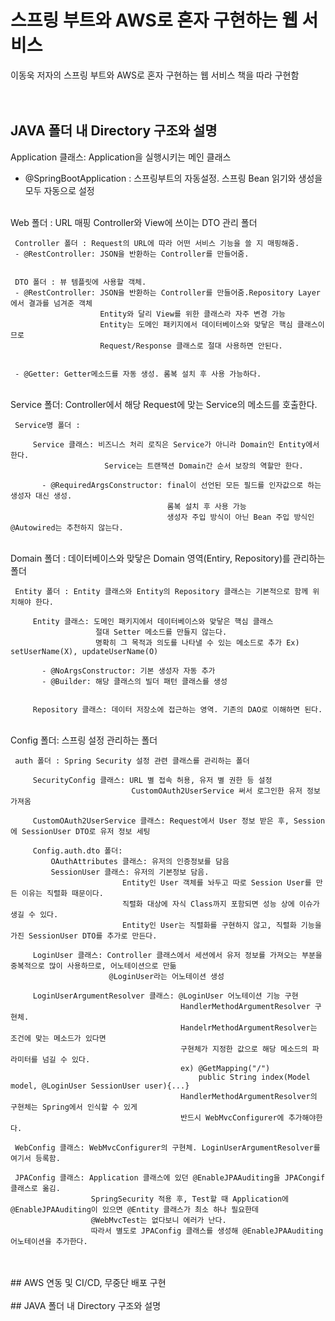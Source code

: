 # 스프링 부트와 AWS로 혼자 구현하는 웹 서비스

이동욱 저자의 스프링 부트와 AWS로 혼자 구현하는 웹 서비스 책을 따라 구현함   
<br>
<br>
## JAVA 폴더 내 Directory 구조와 설명

Application 클래스: Application을 실행시키는 메인 클래스
- @SpringBootApplication : 스프링부트의 자동설정. 스프링 Bean 읽기와 생성을 모두 자동으로 설정  
</br>
Web 폴더 : URL 매핑 Controller와 View에 쓰이는 DTO 관리 폴더

     Controller 폴더 : Request의 URL에 따라 어떤 서비스 기능을 쓸 지 매핑해줌. 
     - @RestController: JSON을 반환하는 Controller를 만들어줌.
    
    
     DTO 폴더 : 뷰 템플릿에 사용할 객체. 
     - @RestController: JSON을 반환하는 Controller를 만들어줌.Repository Layer에서 결과를 넘겨준 객체
                        Entity와 달리 View를 위한 클래스라 자주 변경 가능
                        Entity는 도메인 패키지에서 데이터베이스와 맞닿은 핵심 클래스이므로 
                        Request/Response 클래스로 절대 사용하면 안된다.
                        
                        
     - @Getter: Getter메소드를 자동 생성. 롬복 설치 후 사용 가능하다.

<br>    
Service 폴더: Controller에서 해당 Request에 맞는 Service의 메소드를 호출한다.

     Service명 폴더 : 
     
         Service 클래스: 비즈니스 처리 로직은 Service가 아니라 Domain인 Entity에서 한다. 
                         Service는 트랜잭션 Domain간 순서 보장의 역할만 한다.   
                                                
           - @RequiredArgsConstructor: final이 선언된 모든 필드를 인자값으로 하는 생성자 대신 생성.
                                       롬복 설치 후 사용 가능
                                       생성자 주입 방식이 아닌 Bean 주입 방식인 @Autowired는 추천하지 않는다.
        

<br>
Domain 폴더 : 데이터베이스와 맞닿은 Domain 영역(Entiry, Repository)를 관리하는 폴더 

     Entity 폴더 : Entity 클래스와 Entity의 Repository 클래스는 기본적으로 함께 위치해야 한다. 
     
         Entity 클래스: 도메인 패키지에서 데이터베이스와 맞닿은 핵심 클래스
                       절대 Setter 메소드를 만들지 않는다. 
                       명확히 그 목적과 의도를 나타낼 수 있는 메소드로 추가 Ex) setUserName(X), updateUserName(O) 
                       
           - @NoArgsConstructor: 기본 생성자 자동 추가
           - @Builder: 해당 클래스의 빌더 패턴 클래스를 생성
      
      
         Repository 클래스: 데이터 저장소에 접근하는 영역. 기존의 DAO로 이해하면 된다.     
         
<br>
Config 폴더: 스프링 설정 관리하는 폴더


     auth 폴더 : Spring Security 설정 관련 클래스를 관리하는 폴더
     
         SecurityConfig 클래스: URL 별 접속 허용, 유저 별 권한 등 설정
                               CustomOAuth2UserService 써서 로그인한 유저 정보 가져옴
                           
         CustomOAuth2UserService 클래스: Request에서 User 정보 받은 후, Session에 SessionUser DTO로 유저 정보 세팅
     
         Config.auth.dto 폴더: 
             OAuthAttributes 클래스: 유저의 인증정보를 담음
             SessionUser 클래스: 유저의 기본정보 담음.
                             Entity인 User 객체를 놔두고 따로 Session User를 만든 이유는 직렬화 때문이다.
                             직렬화 대상에 자식 Class까지 포함되면 성능 상에 이슈가 생길 수 있다.
                             Entity인 User는 직렬화를 구현하지 않고, 직렬화 기능을 가진 SessionUser DTO를 추가로 만든다.
    
         LoginUser 클래스: Controller 클래스에서 세션에서 유저 정보를 가져오는 부분을 중복적으로 많이 사용하므로, 어노테이션으로 만듦
                          @LoginUser라는 어노테이션 생성
                            
         LoginUserArgumentResolver 클래스: @LoginUser 어노테이션 기능 구현
                                          HandlerMethodArgumentResolver 구현체.
                                          HandelrMethodArgumentResolver는 조건에 맞는 메소드가 있다면
                                          구현체가 지정한 값으로 해당 메소드의 파라미터를 넘길 수 있다.      
                                          ex) @GetMapping("/")
                                              public String index(Model model, @LoginUser SessionUser user){...}
                                          HandlerMethodArgumentResolver의 구현체는 Spring에서 인식할 수 있게 
                                          반드시 WebMvcConfigurer에 추가해야한다.
                           
     WebConfig 클래스: WebMvcConfigurer의 구현체. LoginUserArgumentResolver를 여기서 등록함. 
     
     JPAConfig 클래스: Application 클래스에 있던 @EnableJPAAuditing을 JPACongif클래스로 옮김. 
                      SpringSecurity 적용 후, Test할 때 Application에 @EnableJPAAuditing이 있으면 @Entity 클래스가 최소 하나 필요한데
                      @WebMvcTest는 없다보니 에러가 난다.
                      따라서 별도로 JPAConfig 클래스를 생성해 @EnableJPAAuditing 어노테이션을 추가한다.




<br>
<br>
## AWS 연동 및 CI/CD, 무중단 배포 구현                                     
<br>
<br>
## JAVA 폴더 내 Directory 구조와 설명                             
                         
       

